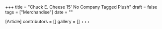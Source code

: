+++
title = "Chuck E. Cheese 15' No Company Tagged Plush"
draft = false
tags = ["Merchandise"]
date = ""

[Article]
contributors = []
gallery = []
+++